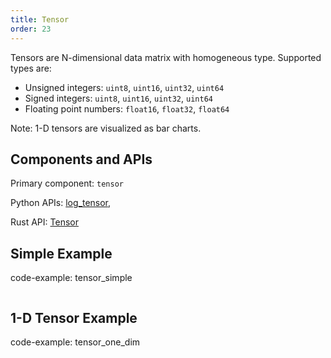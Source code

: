 ```yaml
---
title: Tensor
order: 23
---
```


Tensors are N-dimensional data matrix with homogeneous type. Supported types are:

- Unsigned integers: `uint8`, `uint16`, `uint32`, `uint64`
- Signed integers: `uint8`, `uint16`, `uint32`, `uint64`
- Floating point numbers: `float16`, `float32`, `float64`

Note: 1-D tensors are visualized as bar charts.

## Components and APIs
Primary component: `tensor`

Python APIs: [log_tensor](https://ref.rerun.io/docs/python/latest/common/tensors/#rerun.log_tensor),

Rust API: [Tensor](https://docs.rs/rerun/latest/rerun/components/struct.Tensor.html)

## Simple Example

code-example: tensor_simple

<picture>
  <source media="(max-width: 480px)" srcset="https://static.rerun.io/8e8d7f4137c598de8158effa4b82c5ef4d93ee23_tensor_simple_480w.png">
  <source media="(max-width: 768px)" srcset="https://static.rerun.io/1a8fe9f89e523b0060a2f6adea08385e1d8bef21_tensor_simple_768w.png">
  <source media="(max-width: 1024px)" srcset="https://static.rerun.io/d1bb2d7dc290f54aecafec5f767308123ed18242_tensor_simple_1024w.png">
  <source media="(max-width: 1200px)" srcset="https://static.rerun.io/baa09cc431692ad8f0cab21b9184c6dbf4a62ff5_tensor_simple_1200w.png">
  <img src="https://static.rerun.io/1aead2554496737e9267a5ab5220dbc89da851ee_tensor_simple_full.png" alt="">
</picture>

## 1-D Tensor Example

code-example: tensor_one_dim

<picture>
  <source media="(max-width: 480px)" srcset="https://static.rerun.io/5beafb5eeac8f7799a699441478fb48b97e6a90b_tensor_one_dim_480w.png">
  <source media="(max-width: 768px)" srcset="https://static.rerun.io/cb2268cb986396a17106d4bc7bc4a33984321077_tensor_one_dim_768w.png">
  <source media="(max-width: 1024px)" srcset="https://static.rerun.io/8434209ad97f30c5c9f139a114a4f7a5a30098af_tensor_one_dim_1024w.png">
  <source media="(max-width: 1200px)" srcset="https://static.rerun.io/c5930d7965b86b4454030e492b6791a0f322b457_tensor_one_dim_1200w.png">
  <img src="https://static.rerun.io/cbf24b466fe9d9639777aefb34f1a00c3f30d7ab_tensor_one_dim_full.png" alt="">
</picture>
